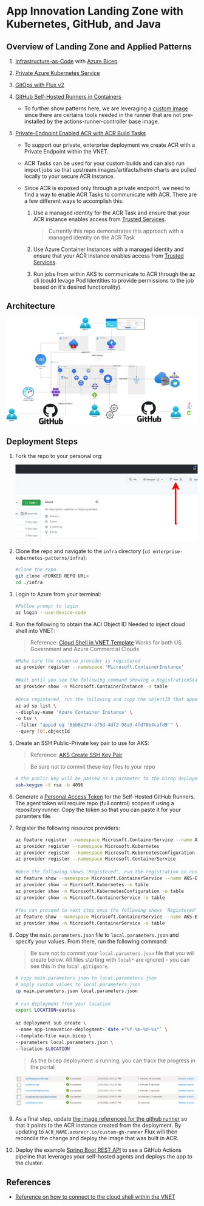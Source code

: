 # App Innovation Landing Zone with Kubernetes, GitHub, and Java

## Overview of Landing Zone and Applied Patterns

1. [Infrastructure-as-Code](https://docs.microsoft.com/en-us/devops/deliver/what-is-infrastructure-as-code) with [Azure Bicep](https://github.com/Azure/bicep)

2. [Private Azure Kubernetes Service](https://docs.microsoft.com/en-us/azure/aks/private-clusters)

3. [GitOps with Flux v2](https://docs.microsoft.com/en-us/azure/azure-arc/kubernetes/conceptual-gitops-flux2)

4. [GitHub Self-Hosted Runners in Containers](https://github.com/actions-runner-controller/actions-runner-controller)

    - To further show patterns here, we are leveraging a [custom image](./gitops/github-runner/Dockerfile) since there are certains tools needed in the runner that are not pre-installed by the actions-runner-controller base image.

5. [Private-Endpoint Enabled ACR with ACR Build Tasks](https://docs.microsoft.com/en-us/azure/container-registry/container-registry-tasks-overview)

    - To support our private, enterprise deployment we create ACR with a Private Endpoint within the VNET.

    - ACR Tasks can be used for your custom builds and can also run import jobs so that upstream images/artifacts/helm charts are pulled locally to your secure ACR instance.
    
    - Since ACR is exposed only through a private endpoint, we need to find a way to enable ACR Tasks to communicate with ACR. There are a few different ways to accomplish this:

        1. Use a managed identity for the ACR Task and ensure that your ACR instance enables access from [Trusted Services](https://docs.microsoft.com/en-us/azure/container-registry/allow-access-trusted-services#trusted-services).

            > Currently this repo demonstrates this approach with a managed identity on the ACR Task

        2. Use Azure Container Instances with a managed identity and ensure that your ACR instance enables access from [Trusted Services](https://docs.microsoft.com/en-us/azure/container-registry/allow-access-trusted-services#trusted-services).

        3. Run jobs from within AKS to communicate to ACR through the az cli (could levage Pod Identities to provide permissions to the job based on it's desired functionality).

## Architecture

![app-innovation-landing-zone-architecture](./assets/app-innovation-landing-zone-architecture.png)

## Deployment Steps

1. Fork the repo to your personal org:

    ![fork-repo](./assets/fork-repo.png)

2. Clone the repo and navigate to the `infra` directory (`cd enterprise-kubernetes-patterns/infra`):

    ```bash
    #clone the repo
    git clone <FORKED REPO URL>
    cd ./infra
    ```

3. Login to Azure from your terminal:

    ```bash
    #Follow prompt to login
    az login --use-device-code
    ```

4. Run the following to obtain the ACI Object ID Needed to inject cloud shell into VNET:

    > Reference: [Cloud Shell in VNET Template](https://azure.microsoft.com/en-us/resources/templates/cloud-shell-vnet/)
    > Works for both US Government and Azure Commercial Clouds

    ```bash
    #Make sure the resource provider is registered
    az provider register --namespace 'Microsoft.ContainerInstance'

    #Wait until you see the following command showing a RegistrationState of 'Registered'
    az provider show -n Microsoft.ContainerInstance -o table

    #Once registered, run the following and copy the objectID that appears as output
    az ad sp list \
    --display-name 'Azure Container Instance' \
    -o tsv \
    --filter "appid eq '6bb8e274-af5d-4df2-98a3-4fd78b4cafd9'" \
    --query [0].objectId
    ```

5. Create an SSH Public-Private key pair to use for AKS:

    > Reference: [AKS Create SSH Key Pair](https://docs.microsoft.com/en-us/azure/aks/kubernetes-walkthrough-rm-template#create-an-ssh-key-pair)

    > Be sure not to commit these key files to your repo

    ```bash
    # the public key will be passed as a parameter to the bicep deployment
    ssh-keygen -t rsa -b 4096
    ```

6. Generate a [Personal Access Token](https://docs.github.com/en/authentication/keeping-your-account-and-data-secure/creating-a-personal-access-token) for the Self-Hosted GitHub Runners. The agent token will require repo (full control) scopes if using a repository runner. Copy the token so that you can paste it for your paramters file.

7. Register the following resource providers:

    ```bash
    az feature register --namespace Microsoft.ContainerService --name AKS-ExtensionManager
    az provider register --namespace Microsoft.Kubernetes
    az provider register --namespace Microsoft.KubernetesConfiguration
    az provider register --namespace Microsoft.ContainerService

    #Once the following shows 'Registered', run the registration on containerservice to propogate change
    az feature show --namespace Microsoft.ContainerService --name AKS-ExtensionManager
    az provider show -n Microsoft.Kubernetes -o table
    az provider show -n Microsoft.KubernetesConfiguration -o table
    az provider show -n Microsoft.ContainerService -o table

    #You can proceed to next step once the following shows 'Registered'
    az feature show --namespace Microsoft.ContainerService --name AKS-ExtensionManager
    az provider show -n Microsoft.ContainerService -o table
    ```

8. Copy the `main.parameters.json` file to `local.parameters.json` and specify your values. From there, run the following command:

    > Be sure not to commit your `local.paramters.json` file that you will create below. All files starting with `local*` are ignored - you can see this in the local `.gitignore`.

    ```bash
    # copy main.parameters.json to local.parameters.json
    # apply custom values to local.parameters.json
    cp main.parameters.json local.parameters.json

    # run deployment from your location
    export LOCATION=eastus

    az deployment sub create \
    --name app-innovation-deployment-`date +"%Y-%m-%d-%s"` \
    --template-file main.bicep \
    --parameters local.parameters.json \
    --location $LOCATION
    ```

    > As the bicep deployment is running, you can track the progress in the portal

    ![bicep-deployments-rg-scope-azure-portal](./assets/deployment-list-portal.png)
    
9. As a final step, update [the image referenced for the github runner](https://github.com/haithamshahin333/enterprise-kubernetes-patterns/blob/c76d8693549be25be8ae69fcf977c2c1ede45136/gitops/github-runner/github-runner-deployment/runnerdeployment.yaml#L11) so that it points to the ACR instance created from the deployment. By updating to `ACR_NAME.azurecr.io/custom-gh-runner` Flux will then reconcile the change and deploy the image that was built in ACR.

10. Deploy the example [Spring Boot REST API](https://github.com/haithamshahin333/spring-boot-rest-api) to see a GitHub Actions pipeline that leverages your self-hosted agents and deploys the app to the cluster.

## References

* [Reference on how to connect to the cloud shell within the VNET](https://docs.microsoft.com/en-us/azure/cloud-shell/private-vnet#configuring-cloud-shell-to-use-a-virtual-network)
